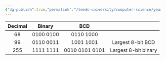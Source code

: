 ```yaml
---
{"dg-publish":true,"permalink":"/leeds-university/computer-science/year-1/computer-architecture/section-4-representing-numbers/binary-coded-decimal/"}
---
```


| Decimal | Binary | BCD |   |
| :-: | :-: | :-: | :-: |
| 68 | 0100 0100 | 0110 1000 |
| 99 | 0110 0011 | 1001 1001 | Largest 8-bit BCD |
| 255 | 1111 1111 | 0010 0101 0101 | Largest 8-bit binary |

